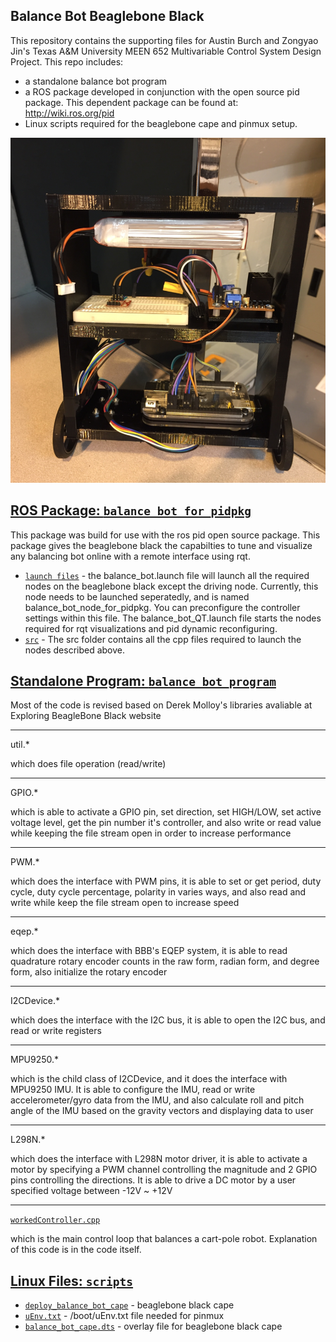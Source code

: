## Balance Bot Beaglebone Black

This repository contains the supporting files for Austin Burch and Zongyao Jin's Texas A&M University MEEN 652 Multivariable Control System Design Project. This repo includes:
- a standalone balance bot program
- a ROS package developed in conjunction with the open source pid package. This dependent package can be found at: http://wiki.ros.org/pid
- Linux scripts required for the beaglebone cape and pinmux setup.

![p-v-gpid](/images/balance_bot.png)

## [ROS Package: `balance_bot_for_pidpkg`](./balance_bot_for_pidpkg)

This package was build for use with the ros pid open source package. This package gives the beaglebone black the capabilties to tune and visualize any balancing bot online with a remote interface using rqt. 

- [`launch files`](/balance_bot_for_pidpkg/launch) - the balance_bot.launch file will launch all the required nodes on the beaglebone black except the driving node. Currently, this node needs to be launched seperatedly, and is named balance_bot_node_for_pidpkg. You can preconfigure the controller settings within this file. The balance_bot_QT.launch file starts the nodes required for rqt visualizations and pid dynamic reconfiguring.
- [`src`](/balance_bot_for_pidpkg/src) - The src folder contains all the cpp files required to launch the nodes described above. 

## [Standalone Program: `balance_bot_program`](./balance_bot_program)

Most of the code is revised based on Derek Molloy's libraries avaliable at Exploring BeagleBone Black website

--------------------

util.*

which does file operation (read/write)

--------------------

GPIO.*

which is able to activate a GPIO pin, set direction, set HIGH/LOW, set active voltage level, get the pin number it's controller, and also write or read value while keeping the file stream open in order to increase performance

--------------------

PWM.* 

which does the interface with PWM pins, it is able to set or get period, duty cycle, duty cycle percentage, polarity in varies ways, and also read and write while keep the file stream open to increase speed

--------------------

eqep.*

which does the interface with BBB's EQEP system, it is able to read quadrature rotary encoder counts in the raw form, radian form, and degree form, also initialize the rotary encoder

---------------------

I2CDevice.*

which does the interface with the I2C bus, it is able to open the I2C bus, and read or write registers

---------------------

MPU9250.*

which is the child class of I2CDevice, and it does the interface with MPU9250 IMU. It is able to configure the IMU, read or write accelerometer/gyro data from the IMU, and also calculate roll and pitch angle of the IMU based on the gravity vectors and displaying data to user

---------------------

L298N.*

which does the interface with L298N motor driver, it is able to activate a motor by specifying a PWM channel controlling the magnitude and 2 GPIO pins controlling the directions. It is able to drive a DC motor by a user specified voltage between -12V ~ +12V

---------------------

[`workedController.cpp`](balance_bot_program/workedController.cpp)

which is the main control loop that balances a cart-pole robot. Explanation of this code is in the code itself.

## [Linux Files: `scripts`](./scripts)
- [`deploy_balance_bot_cape`](/scripts/deploy_balance_bot_cape) - beaglebone black cape
- [`uEnv.txt`](/scripts/uEnv.txt) - /boot/uEnv.txt file needed for pinmux
- [`balance_bot_cape.dts`](/source/balance_bot_cape.dts) - overlay file for beaglebone black cape

